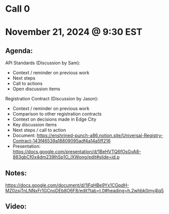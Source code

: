 # Call 0
# November 21, 2024 @ 9:30 EST

## Agenda:

API Standards (Discussion by Sam):
- Context / reminder on previous work
- Next steps
- Call to actions
- Open discussion items

Registration Contract (Discussion by Jason):
- Context / reminder on previous work
- Comparison to other registration contracts
- Context on decisions made in Edge City
- Key discussion items
- Next steps / call to action
- Document: https://enshrined-punch-a86.notion.site/Universal-Registry-Contract-143f46539a18809095adf4a14a5ff216
- Presentation: https://docs.google.com/presentation/d/1BeHVTQ6fOsGvA8-863gbCf0x4dm239lhSp1O_IXWong/edit#slide=id.p

## Notes:
https://docs.google.com/document/d/1lFqHBe9Yx1CGpdH-MZ0zsjTnLNNxFr1GCnoDEb8O6F8/edit?tab=t.0#heading=h.2whbk0my4lq5

## Video:
